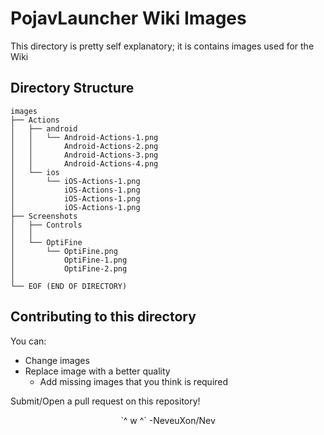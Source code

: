 # PojavLauncher Wiki Images
This directory is pretty self explanatory; it is contains images used for the Wiki

## Directory Structure
```
images
├── Actions
│   ├── android
│   │   └── Android-Actions-1.png
│   │       Android-Actions-2.png
│   │       Android-Actions-3.png
│   │       Android-Actions-4.png
│   └── ios
│       └── iOS-Actions-1.png
│           iOS-Actions-1.png
│           iOS-Actions-1.png 
│           iOS-Actions-1.png
├── Screenshots
│   ├── Controls
│   │
│   └── OptiFine
│       └── OptiFine.png
│           OptiFine-1.png
│           OptiFine-2.png
│ 
└── EOF (END OF DIRECTORY)          
```

## Contributing to this directory
You can:
- Change images
- Replace image with a better quality
  - Add missing images that you think is required

Submit/Open a pull request on this repository!

<div align="center">
`^ w ^` -NeveuXon/Nev